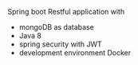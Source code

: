 Spring boot Restful  application with
- mongoDB as database
- Java 8
- spring security with JWT
- development environment Docker